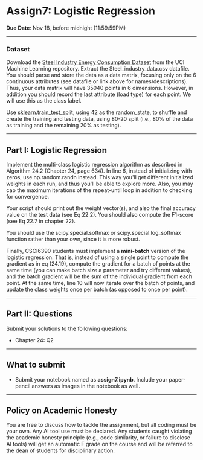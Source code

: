 <!--
.. title: CSCI4390-6390 Assign7
.. slug: dm_assign7
.. date: 2024-11-09 12:23:01 UTC-04:00
.. tags:
.. category:
.. link:
.. description:
.. has_math: True
.. type: text
-->

# Assign7: Logistic Regression

**Due Date**: Nov 18, before midnight (11:59:59PM)

---
### Dataset

Download the [Steel Industry Energy Consumption
Dataset](https://archive.ics.uci.edu/dataset/851/steel+industry+energy+consumption) from the UCI
Machine Learning repository. Extract the Steel_industry_data.csv datafile. You should parse and
store the data as a data matrix, focusing only on the 6 continuous
attributes (see datafile or link above for names/descriptions). Thus, your data matrix
will have 35040 points in 6 dimensions. However, in addition you should
record the last attribute (load type) for each point. We will use this as
the class label.

Use
[sklearn.train_test_split](https://scikit-learn.org/1.5/modules/generated/sklearn.model_selection.train_test_split.html),
using 42 as the random_state, to shuffle and create the training and
testing data, using 80-20 split (i.e., 80% of the data as training and the
remaining 20% as testing).

---

## Part I: Logistic Regression

Implement the multi-class logistic regression algorithm as described in
Algorithm 24.2 (Chapter 24, page 634). In line 6, instead of
initializing with zeros, use np.random.randn instead. This way you'll get
different initialized weights in each run, and thus you'll be able to
explore more. Also, you may cap the maximum iterations of the repeat-until
loop in addition to checking for convergence.

Your script should print out the weight vector(s), and also the final
accuracy value on the test data (see Eq 22.2). You should also compute the
F1-score (see Eq 22.7 in chapter 22).

You should use the scipy.special.softmax or scipy.special.log_softmax function rather than your own,
since it is more robust.

Finally, CSCI6390 students must implement a **mini-batch** version of the
logistic regression. That is, instead of using a single point to compute
the gradient as in eq (24.19), compute the gradient for a batch of points
at the same time (you can make batch size a parameter and try different
values), and the batch gradient will be the sum of the individual gradient
from each point. At the same time, line 10 will now iterate over the batch
of points, and update the class weights once per batch (as opposed to once
per point).

---

## Part II: Questions

Submit your solutions to the following questions:

* Chapter 24: Q2


---

## What to submit

* Submit your notebook named as **assign7.ipynb**. Include your
    paper-pencil answers as images in the notebook as well.

---

## Policy on Academic Honesty

You are free to discuss how to tackle the assignment, but all coding must be
your own. Any AI tool use must be declared. Any students caught violating
the academic honesty principle (e.g., code similarity, or failure to
disclose AI tools) will get an automatic F grade on the course and will be
referred to the dean of students for disciplinary action.
